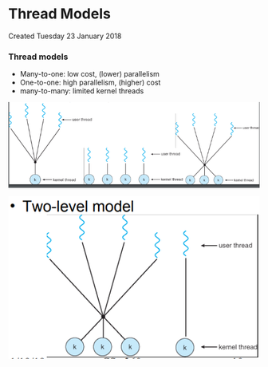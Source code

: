 # Thread Models
Created Tuesday 23 January 2018

### Thread models

* Many-to-one: low cost, (lower) parallelism
* One-to-one: high parallelism, (higher) cost
* many-to-many: limited kernel threads


![](./Thread_Models/pasted_image.png)

![](./Thread_Models/pasted_image001.png)


